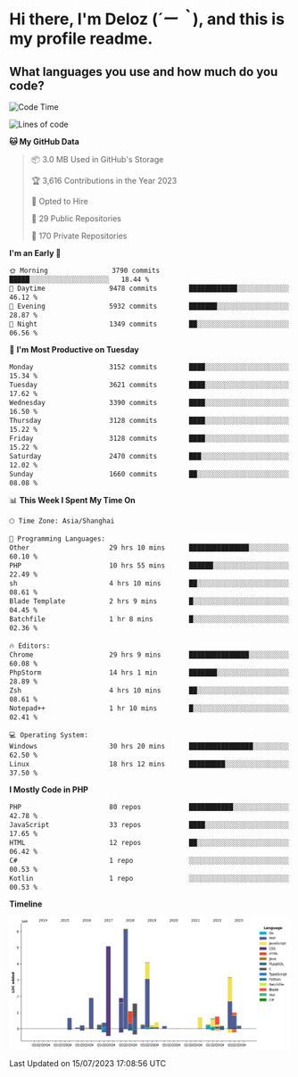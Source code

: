 # **Hi there, I'm Deloz (*´ー｀*), and this is my profile readme.**

## **What languages you use and how much do you code?**

<!--START_SECTION:waka-->
![Code Time](http://img.shields.io/badge/Code%20Time-1%2C912%20hrs%2031%20mins-blue)

![Lines of code](https://img.shields.io/badge/From%20Hello%20World%20I%27ve%20Written-31.3%20million%20lines%20of%20code-blue)

**🐱 My GitHub Data** 

> 📦 3.0 MB Used in GitHub's Storage 
 > 
> 🏆 3,616 Contributions in the Year 2023
 > 
> 💼 Opted to Hire
 > 
> 📜 29 Public Repositories 
 > 
> 🔑 170 Private Repositories 
 > 
**I'm an Early 🐤** 

```text
🌞 Morning                3790 commits        █████░░░░░░░░░░░░░░░░░░░░   18.44 % 
🌆 Daytime                9478 commits        ████████████░░░░░░░░░░░░░   46.12 % 
🌃 Evening                5932 commits        ███████░░░░░░░░░░░░░░░░░░   28.87 % 
🌙 Night                  1349 commits        ██░░░░░░░░░░░░░░░░░░░░░░░   06.56 % 
```
📅 **I'm Most Productive on Tuesday** 

```text
Monday                   3152 commits        ████░░░░░░░░░░░░░░░░░░░░░   15.34 % 
Tuesday                  3621 commits        ████░░░░░░░░░░░░░░░░░░░░░   17.62 % 
Wednesday                3390 commits        ████░░░░░░░░░░░░░░░░░░░░░   16.50 % 
Thursday                 3128 commits        ████░░░░░░░░░░░░░░░░░░░░░   15.22 % 
Friday                   3128 commits        ████░░░░░░░░░░░░░░░░░░░░░   15.22 % 
Saturday                 2470 commits        ███░░░░░░░░░░░░░░░░░░░░░░   12.02 % 
Sunday                   1660 commits        ██░░░░░░░░░░░░░░░░░░░░░░░   08.08 % 
```


📊 **This Week I Spent My Time On** 

```text
🕑︎ Time Zone: Asia/Shanghai

💬 Programming Languages: 
Other                    29 hrs 10 mins      ███████████████░░░░░░░░░░   60.10 % 
PHP                      10 hrs 55 mins      ██████░░░░░░░░░░░░░░░░░░░   22.49 % 
sh                       4 hrs 10 mins       ██░░░░░░░░░░░░░░░░░░░░░░░   08.61 % 
Blade Template           2 hrs 9 mins        █░░░░░░░░░░░░░░░░░░░░░░░░   04.45 % 
Batchfile                1 hr 8 mins         █░░░░░░░░░░░░░░░░░░░░░░░░   02.36 % 

🔥 Editors: 
Chrome                   29 hrs 9 mins       ███████████████░░░░░░░░░░   60.08 % 
PhpStorm                 14 hrs 1 min        ███████░░░░░░░░░░░░░░░░░░   28.89 % 
Zsh                      4 hrs 10 mins       ██░░░░░░░░░░░░░░░░░░░░░░░   08.61 % 
Notepad++                1 hr 10 mins        █░░░░░░░░░░░░░░░░░░░░░░░░   02.41 % 

💻 Operating System: 
Windows                  30 hrs 20 mins      ████████████████░░░░░░░░░   62.50 % 
Linux                    18 hrs 12 mins      █████████░░░░░░░░░░░░░░░░   37.50 % 
```

**I Mostly Code in PHP** 

```text
PHP                      80 repos            ███████████░░░░░░░░░░░░░░   42.78 % 
JavaScript               33 repos            ████░░░░░░░░░░░░░░░░░░░░░   17.65 % 
HTML                     12 repos            ██░░░░░░░░░░░░░░░░░░░░░░░   06.42 % 
C#                       1 repo              ░░░░░░░░░░░░░░░░░░░░░░░░░   00.53 % 
Kotlin                   1 repo              ░░░░░░░░░░░░░░░░░░░░░░░░░   00.53 % 
```



**Timeline**

![Lines of Code chart](https://raw.githubusercontent.com/deloz/deloz/main/assets/bar_graph.png)


 Last Updated on 15/07/2023 17:08:56 UTC
<!--END_SECTION:waka-->
